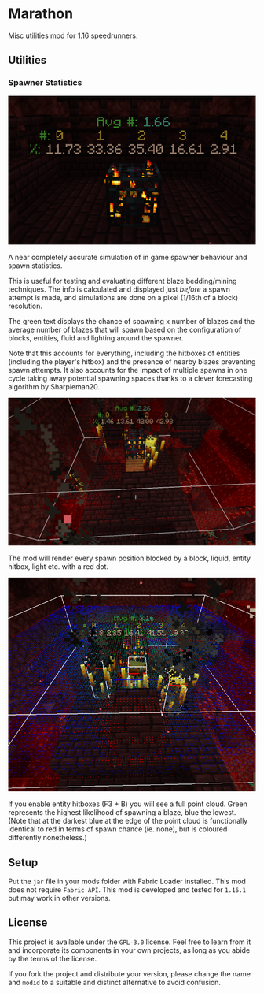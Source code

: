 # Marathon

Misc utilities mod for 1.16 speedrunners.

## Utilities

### Spawner Statistics

![spawner_info](assets/spawner/info.png)

A near completely accurate simulation of in game spawner behaviour and spawn statistics.

This is useful for testing and evaluating different blaze bedding/mining techniques. The info is calculated and
displayed just _before_ a spawn attempt is made, and simulations are done on a pixel (1/16th of a block) resolution.

The green text displays the chance of spawning x number of blazes and the average number of blazes that will spawn based
on the configuration of blocks, entities, fluid and lighting around the spawner.

Note that this accounts for everything, including the hitboxes of entities (including the player's hitbox) and the
presence of nearby blazes preventing spawn attempts. It also accounts for the impact of multiple spawns in one cycle
taking away potential spawning spaces thanks to a clever forecasting algorithm by Sharpieman20.

![blocked_spawner_point_cloud](assets/spawner/blocked_point_cloud.png)

The mod will render every spawn position blocked by a block, liquid, entity hitbox, light etc. with a red dot.

![full_spawner_point_cloud](assets/spawner/full_point_cloud.png)

If you enable entity hitboxes (F3 + B) you will see a full point cloud. Green represents the highest likelihood of
spawning a blaze, blue the lowest. (Note that at the darkest blue at the edge of the point cloud is functionally
identical to red in terms of spawn chance (ie. none), but is coloured differently nonetheless.)

## Setup

Put the `jar` file in your mods folder with Fabric Loader installed. This mod does not require `Fabric API`. This mod is
developed and tested for `1.16.1` but may work in other versions.

## License

This project is available under the `GPL-3.0` license. Feel free to learn from it and incorporate its components in your
own projects, as long as you abide by the terms of the license.

If you fork the project and distribute your version, please change the name and `modid` to a suitable and distinct
alternative to avoid confusion.
